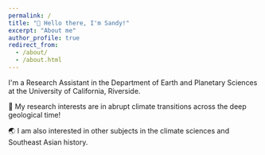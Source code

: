 ```yaml
---
permalink: /
title: "🌋 Hello there, I'm Sandy!"
excerpt: "About me"
author_profile: true
redirect_from: 
  - /about/
  - /about.html
---
```


I'm a Research Assistant in the Department of Earth and Planetary Sciences at the University of California, Riverside.

🔬 My research interests are in abrupt climate transitions across the deep geological time!

🌏  I am also interested in other subjects in the climate sciences and Southeast Asian history.
